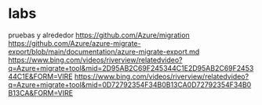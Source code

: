 # labs
pruebas y alrededor
https://github.com/Azure/migration
https://github.com/Azure/azure-migrate-export/blob/main/documentation/azure-migrate-export.md
https://www.bing.com/videos/riverview/relatedvideo?q=Azure+migrate+tool&mid=2D95AB2C69F245344C1E2D95AB2C69F245344C1E&FORM=VIRE
https://www.bing.com/videos/riverview/relatedvideo?q=Azure+migrate+tool&mid=0D72792354F34B0B13CA0D72792354F34B0B13CA&FORM=VIRE
